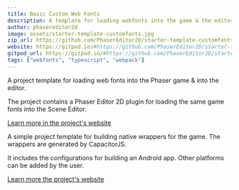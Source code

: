 ```yaml
---
title: Basic Custom Web Fonts
description: A template for loading webfonts into the game & the editor.
author: phasereditor2d
image: assets/starter-template-customfonts.jpg
zip_url: https://github.com/PhaserEditor2D/starter-template-customfonts/archive/refs/tags/v1.0.0.zip
website: https://gitpod.io/#https://github.com/PhaserEditor2D/starter-template-customfonts
gitpod_url: https://gitpod.io/#https://github.com/PhaserEditor2D/starter-template-customfonts
tags: ["webfonts", "typescript", "webpack"]
---
```


A project template for loading web fonts into the Phaser game & into the editor.

The project contains a Phaser Editor 2D plugin for loading the same game fonts into the Scene Editor.

[Learn more in the project's website](https://github.com/PhaserEditor2D/starter-template-customfonts)


A simple project template for building native wrappers for the game. The wrappers are generated by CapacitorJS.

It includes the configurations for building an Android app. Other platforms can be added by the user.

[Learn more the project's website](https://github.com/PhaserEditor2D/starter-template-capacitorjs/)